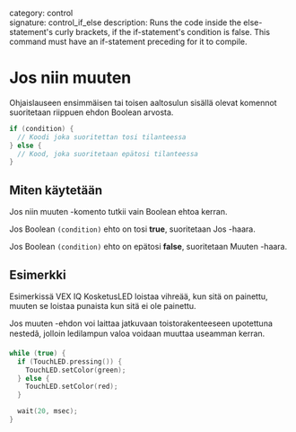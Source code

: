 category: control  
signature: control_if_else
description: Runs the code inside the else-statement's curly brackets, if the if-statement's condition is false. This command must have an if-statement preceding for it to compile.  

# Jos niin muuten

Ohjaislauseen ensimmäisen tai toisen aaltosulun sisällä olevat komennot suoritetaan riippuen ehdon Boolean arvosta.

```cpp
if (condition) {
  // Koodi joka suoritettan tosi tilanteessa
} else {
  // Kood, joka suoritetaan epätosi tilanteessa
}
```

## Miten käytetään

Jos niin muuten -komento tutkii vain Boolean ehtoa kerran.

Jos Boolean `(condition)` ehto on tosi **true**, suoritetaan Jos -haara.

Jos Boolean `(condition)` ehto on epätosi **false**, suoritetaan Muuten -haara.

## Esimerkki

Esimerkissä VEX IQ KosketusLED loistaa vihreää, kun sitä on painettu, muuten se loistaa punaista kun sitä ei ole painettu.

Jos muuten -ehdon voi laittaa jatkuvaan toistorakenteeseen upotettuna nestedâ, jolloin ledilampun valoa voidaan muuttaa useamman kerran.

```cpp
while (true) {
  if (TouchLED.pressing()) {
    TouchLED.setColor(green);
  } else {
    TouchLED.setColor(red);
  }

  wait(20, msec);
}
```

<advanced>
</advanced>